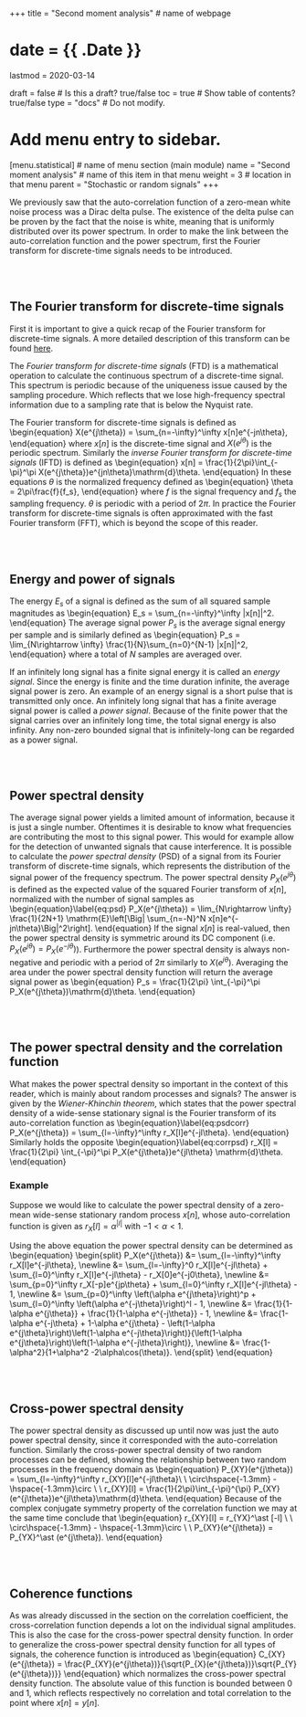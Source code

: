 +++
title = "Second moment analysis"         # name of webpage

# date = {{ .Date }}
lastmod = 2020-03-14

draft = false  # Is this a draft? true/false
toc = true  # Show table of contents? true/false
type = "docs"  # Do not modify.

# Add menu entry to sidebar.
[menu.statistical]                       # name of menu section (main module)
  name = "Second moment analysis"        # name of this item in that menu
  weight = 3                           # location in that menu
  parent = "Stochastic or random signals"
+++


We previously saw that the auto-correlation function of a zero-mean white noise process was a Dirac delta pulse. The existence of the delta pulse can be proven by the fact that the noise is white, meaning that is uniformly distributed over its power spectrum. In order to make the link between the auto-correlation function and the power spectrum, first the Fourier transform for discrete-time signals needs to be introduced.

<br></br>
## The Fourier transform for discrete-time signals
First it is important to give a quick recap of the Fourier transform for discrete-time signals. A more detailed description of this transform can be found <a href="../../discrete/discretesignalprocessing_transforms_ftd_main">here</a>.

The <i>Fourier transform for discrete-time signals</i> (FTD) is a mathematical operation to calculate the continuous spectrum of a discrete-time signal. This spectrum is periodic because of the uniqueness issue caused by the sampling procedure. Which reflects that we lose high-frequency spectral information due to a sampling rate that is below the Nyquist rate.

The Fourier transform for discrete-time signals is defined as
\begin{equation}
    X(e^{j\theta}) = \sum_{n=-\infty}^\infty x[n]e^{-jn\theta},
\end{equation}
where $x[n]$ is the discrete-time signal and $X(e^{j\theta})$ is the periodic spectrum. Similarly the <i>inverse Fourier transform for discrete-time signals</i> (IFTD) is defined as
\begin{equation}
    x[n] = \frac{1}{2\pi}\int_{-\pi}^\pi X(e^{j\theta})e^{jn\theta}\mathrm{d}\theta.
\end{equation}
In these equations $\theta$ is the normalized frequency defined as
\begin{equation}
    \theta = 2\pi\frac{f}{f_s},
\end{equation}
where $f$ is the signal frequency and $f_s$ the sampling frequency. $\theta$ is periodic with a period of $2\pi$. In practice the Fourier transform for discrete-time signals is often approximated with the fast Fourier transform (FFT), which is beyond the scope of this reader.

<br></br>
## Energy and power of signals
The energy $E_s$ of a signal is defined as the sum of all squared sample magnitudes as
\begin{equation}
    E_s = \sum_{n=-\infty}^\infty |x[n]|^2.
\end{equation}
The average signal power $P_s$ is the average signal energy per sample and is similarly defined as
\begin{equation}
    P_s = \lim_{N\rightarrow \infty} \frac{1}{N}\sum_{n=0}^{N-1} |x[n]|^2,
\end{equation}
where a total of $N$ samples are averaged over.

If an infinitely long signal has a finite signal energy it is called an <i>energy signal</i>. Since the energy is finite and the time duration infinite, the average signal power is zero. An example of an energy signal is a short pulse that is transmitted only once.
An infinitely long signal that has a finite average signal power is called a <i>power signal</i>. Because of the finite power that the signal carries over an infinitely long time, the total signal energy is also infinity. Any non-zero bounded signal that is infinitely-long can be regarded as a power signal.

<br></br>
## Power spectral density
The average signal power yields a limited amount of information, because it is just a single number. Oftentimes it is desirable to know what frequencies are contributing the most to this signal power. This would for example allow for the detection of unwanted signals that cause interference. It is possible to calculate the <i>power spectral density</i> (PSD) of a signal from its Fourier transform of discrete-time signals, which represents the distribution of the signal power of the frequency spectrum. The power spectral density $P_X(e^{j\theta})$ is defined as the expected value of the squared Fourier transform of $x[n]$, normalized with the number of signal samples as
\begin{equation}\label{eq:psd}
    P_X(e^{j\theta}) = \lim_{N\rightarrow \infty} \frac{1}{2N+1} \mathrm{E}\left[\Big| \sum_{n=-N}^N x[n]e^{-jn\theta}\Big|^2\right].
\end{equation}
If the signal $x[n]$ is real-valued, then the power spectral density is symmetric around its DC component (i.e. $P_X(e^{j\theta}) = P_X(e^{-j\theta})$). Furthermore the power spectral density is always non-negative and periodic with a period of $2\pi$ similarly to $X(e^{j\theta})$. Averaging the area under the power spectral density function will return the average signal power as
\begin{equation}
    P_s = \frac{1}{2\pi} \int_{-\pi}^\pi P_X(e^{j\theta})\mathrm{d}\theta.
\end{equation}

<br></br>
## The power spectral density and the correlation function
What makes the power spectral density so important in the context of this reader, which is mainly about random processes and signals? The answer is given by the <i>Wiener-Khinchin theorem</i>, which states that the power spectral density of a wide-sense stationary signal is the Fourier transform of its auto-correlation function as
\begin{equation}\label{eq:psdcorr}
    P_X(e^{j\theta}) = \sum_{l=-\infty}^\infty r_X[l]e^{-jl\theta}.
\end{equation}
Similarly holds the opposite
\begin{equation}\label{eq:corrpsd}
    r_X[l] = \frac{1}{2\pi} \int_{-\pi}^\pi P_X(e^{j\theta})e^{jl\theta} \mathrm{d}\theta.
\end{equation}

### Example
Suppose we would like to calculate the power spectral density of a zero-mean wide-sense stationary random process $x[n]$, whose auto-correlation function is given as $r_X[l] = \alpha^{|l|}$ with $-1 <\alpha <1$.

Using the above equation the power spectral density can be determined as
\begin{equation}
    \begin{split}
        P_X(e^{j\theta})
        &= \sum_{l=-\infty}^\infty r_X[l]e^{-jl\theta}, \newline
        &= \sum_{l=-\infty}^0 r_X[l]e^{-jl\theta} + \sum_{l=0}^\infty r_X[l]e^{-jl\theta} - r_X[0]e^{-j0\theta}, \newline
        &= \sum_{p=0}^\infty r_X[-p]e^{jp\theta} + \sum_{l=0}^\infty r_X[l]e^{-jl\theta} - 1, \newline
        &= \sum_{p=0}^\infty \left(\alpha e^{j\theta}\right)^p + \sum_{l=0}^\infty \left(\alpha e^{-j\theta}\right)^l - 1, \newline
        &= \frac{1}{1-\alpha e^{j\theta}} + \frac{1}{1-\alpha e^{-j\theta}} - 1, \newline
        &= \frac{1-\alpha e^{-j\theta} + 1-\alpha e^{j\theta} - \left(1-\alpha e^{j\theta}\right)\left(1-\alpha e^{-j\theta}\right)}{\left(1-\alpha e^{j\theta}\right)\left(1-\alpha e^{-j\theta}\right)}, \newline
        &= \frac{1-\alpha^2}{1+\alpha^2 -2\alpha\cos(\theta)}.
    \end{split}
\end{equation}

<br></br>
## Cross-power spectral density
The power spectral density as discussed up until now was just the auto power spectral density, since it corresponded with the auto-correlation function. Similarly the cross-power spectral density of two random processes can be defined, showing the relationship between two random processes in the frequency domain as
\begin{equation}
    P_{XY}(e^{j\theta}) = \sum_{l=-\infty}^\infty r_{XY}[l]e^{-jl\theta}\ \ \circ\hspace{-1.3mm} - \hspace{-1.3mm}\circ \ \ r_{XY}[l] = \frac{1}{2\pi}\int_{-\pi}^{\pi} P_{XY}(e^{j\theta})e^{jl\theta}\mathrm{d}\theta.
\end{equation}
Because of the complex conjugate symmetry property of the correlation function we may at the same time conclude that
\begin{equation}
    r_{XY}[l] = r_{YX}^\ast [-l] \ \ \circ\hspace{-1.3mm} - \hspace{-1.3mm}\circ \ \  P_{XY}(e^{j\theta}) = P_{YX}^\ast (e^{j\theta}).
\end{equation}

<br></br>
## Coherence functions
As was already discussed in the section on the correlation coefficient, the cross-correlation function depends a lot on the individual signal amplitudes. This is also the case for the cross-power spectral density function. In order to generalize the cross-power spectral density function for all types of signals, the coherence function is introduced as
\begin{equation}
    C_{XY}(e^{j\theta}) = \frac{P_{XY}(e^{j\theta})}{\sqrt{P_{X}(e^{j\theta})}\sqrt{P_{Y}(e^{j\theta})}}
\end{equation}
which normalizes the cross-power spectral density function. The absolute value of this function is bounded between 0 and 1, which reflects respectively no correlation and total correlation to the point where $x[n]=y[n]$.
